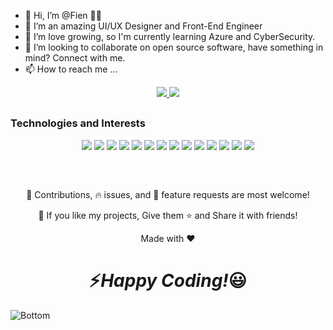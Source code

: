 - 👋 Hi, I’m @Fien 👩‍💻
- 🤩 I’m an amazing UI/UX Designer and Front-End Engineer
- 🌱 I’m love growing, so I'm currently learning Azure and CyberSecurity.
- 💞️ I’m looking to collaborate on open source software, have something in mind? Connect with me.
- 📫 How to reach me ...

<p align="center">
  <a href="https://www.linkedin.com/in/ngumih-fien/" target="_blank">
    <img src="https://img.shields.io/static/v1?label=|&message=LINKED-IN&color=cdf998&style=plastic&logo=linkedin&logo-color=white"/>
  </a>
  <a href="https://twitter.com/ngumihfien" target="_blank">
    <img src="https://img.shields.io/static/v1?label=|&message=TWITTER&color=23555f&style=plastic&logo=twitter&logo-color=white"/>
  </a>
</p>

<h2 align="center"></h2>
  
  ### Technologies and Interests
  
  <p align="center">
    <img src="https://img.shields.io/static/v1?label=|&message=HTML5&color=23555f&style=plastic&logo=html5"/>
    <img src="https://img.shields.io/static/v1?label=|&message=CSS3&color=285f65&style=plastic&logo=css3"/>
    <img src="https://img.shields.io/static/v1?label=|&message=JAVASCRIPT&color=3c7f5d&style=plastic&logo=javascript"/>
    <img src="https://img.shields.io/static/v1?label=|&message=REACT.JS&color=4a935c&style=plastic&logo=react"/>
    <img src="https://img.shields.io/static/v1?label=|&message=TYPESCRIPT&color=4a935c&style=plastic&logo=typescript"/>
    <img src="https://img.shields.io/static/v1?label=|&message=PYTHON&color=52985b&style=plastic&logo=python"/>
    <img src="https://img.shields.io/static/v1?label=|&message=Azure&color=cdf998&style=plastic&logo=azure"/>
    <img src="https://img.shields.io/static/v1?label=|&message=NodeJS&color=8fbc56&style=plastic&logo=solidity"/>
    <img src="https://img.shields.io/static/v1?label=|&message=FIGMA&color=98bf53&style=plastic&logo=figma"/>
    <img src="https://img.shields.io/static/v1?label=|&message=MONGO-DB&color=cdd148&style=plastic&logo=mongodb"/>
    <img src="https://img.shields.io/static/v1?label=|&message=EXPRESS&color=bbb111&style=plastic&logo=express"/>
    <img src="https://img.shields.io/static/v1?label=|&message=LINUX&color=bbb111&style=plastic&logo=linux"/>
    <img src="https://img.shields.io/static/v1?label=|&message=GIT&color=cbb148&style=plastic&logo=git"/>
    <img src="https://img.shields.io/static/v1?label=|&message=RUST&color=cbb148&style=plastic&logo=rust"/>
</p>

<br />

<h2 align="center"></h2>

<p align="center">
  🎀 Contributions, 🔥 issues, and 🥮 feature requests are most welcome!
</p>

<p align="center">
  💙 If you like my projects, Give them ⭐ and Share it with friends!</p>
</p>
<p align="center">Made with ❤️</p>

<h1 align='center'>⚡<i>Happy Coding!</i>😃</h1>

![Bottom](https://user-images.githubusercontent.com/111123101/184352966-1d14dd4c-a8a9-4c21-8d94-9029642aaf9d.svg)



<!---
Fienne/Fienne is a ✨ special ✨ repository because its `README.md` (this file) appears on your GitHub profile.
You can click the Preview link to take a look at your changes.
--->
